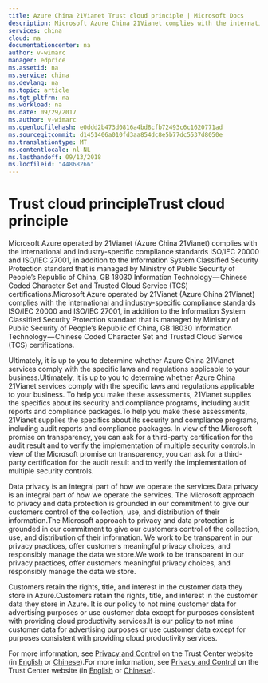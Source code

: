 ```yaml
---
title: Azure China 21Vianet Trust cloud principle | Microsoft Docs
description: Microsoft Azure China 21Vianet complies with the international and industry-specific compliance standards, in addition to the Information System Classified Security Protection standard that is managed by Ministry of Public Security of People’s Republic of China.
services: china
cloud: na
documentationcenter: na
author: v-wimarc
manager: edprice
ms.assetid: na
ms.service: china
ms.devlang: na
ms.topic: article
ms.tgt_pltfrm: na
ms.workload: na
ms.date: 09/29/2017
ms.author: v-wimarc
ms.openlocfilehash: e0ddd2b473d0816a4bd8cfb72493c6c1620771ad
ms.sourcegitcommit: d1451406a010fd3aa854dc8e5b77dc5537d8050e
ms.translationtype: MT
ms.contentlocale: nl-NL
ms.lasthandoff: 09/13/2018
ms.locfileid: "44868266"
---
```

# <a name="trust-cloud-principle"></a><span data-ttu-id="7a965-103">Trust cloud principle</span><span class="sxs-lookup"><span data-stu-id="7a965-103">Trust cloud principle</span></span>
<span data-ttu-id="7a965-104">Microsoft Azure operated by 21Vianet (Azure China 21Vianet) complies with the international and industry-specific compliance standards ISO/IEC 20000 and ISO/IEC 27001, in addition to the Information System Classified Security Protection standard that is managed by Ministry of Public Security of People’s Republic of China, GB 18030 Information Technology — Chinese Coded Character Set and Trusted Cloud Service (TCS) certifications.</span><span class="sxs-lookup"><span data-stu-id="7a965-104">Microsoft Azure operated by 21Vianet (Azure China 21Vianet) complies with the international and industry-specific compliance standards ISO/IEC 20000 and ISO/IEC 27001, in addition to the Information System Classified Security Protection standard that is managed by Ministry of Public Security of People’s Republic of China, GB 18030 Information Technology — Chinese Coded Character Set and Trusted Cloud Service (TCS) certifications.</span></span> 

<span data-ttu-id="7a965-105">Ultimately, it is up to you to determine whether Azure China 21Vianet services comply with the specific laws and regulations applicable to your business.</span><span class="sxs-lookup"><span data-stu-id="7a965-105">Ultimately, it is up to you to determine whether Azure China 21Vianet services comply with the specific laws and regulations applicable to your business.</span></span> <span data-ttu-id="7a965-106">To help you make these assessments, 21Vianet supplies the specifics about its security and compliance programs, including audit reports and compliance packages.</span><span class="sxs-lookup"><span data-stu-id="7a965-106">To help you make these assessments, 21Vianet supplies the specifics about its security and compliance programs, including audit reports and compliance packages.</span></span> <span data-ttu-id="7a965-107">In view of the Microsoft promise on transparency, you can ask for a third-party certification for the audit result and to verify the implementation of multiple security controls.</span><span class="sxs-lookup"><span data-stu-id="7a965-107">In view of the Microsoft promise on transparency, you can ask for a third-party certification for the audit result and to verify the implementation of multiple security controls.</span></span>

<span data-ttu-id="7a965-108">Data privacy is an integral part of how we operate the services.</span><span class="sxs-lookup"><span data-stu-id="7a965-108">Data privacy is an integral part of how we operate the services.</span></span> <span data-ttu-id="7a965-109">The Microsoft approach to privacy and data protection is grounded in our commitment to give our customers control of the collection, use, and distribution of their information.</span><span class="sxs-lookup"><span data-stu-id="7a965-109">The Microsoft approach to privacy and data protection is grounded in our commitment to give our customers control of the collection, use, and distribution of their information.</span></span> <span data-ttu-id="7a965-110">We work to be transparent in our privacy practices, offer customers meaningful privacy choices, and responsibly manage the data we store.</span><span class="sxs-lookup"><span data-stu-id="7a965-110">We work to be transparent in our privacy practices, offer customers meaningful privacy choices, and responsibly manage the data we store.</span></span>

<span data-ttu-id="7a965-111">Customers retain the rights, title, and interest in the customer data they store in Azure.</span><span class="sxs-lookup"><span data-stu-id="7a965-111">Customers retain the rights, title, and interest in the customer data they store in Azure.</span></span> <span data-ttu-id="7a965-112">It is our policy to not mine customer data for advertising purposes or use customer data except for purposes consistent with providing cloud productivity services.</span><span class="sxs-lookup"><span data-stu-id="7a965-112">It is our policy to not mine customer data for advertising purposes or use customer data except for purposes consistent with providing cloud productivity services.</span></span> 

<span data-ttu-id="7a965-113">For more information, see [Privacy and Control](https://www.trustcenter.cn/en-us/privacy/default.html) on the Trust Center website (in [English](https://www.trustcenter.cn/en-us/) or [Chinese](https://www.azure.cn/zh-cn/support/trust-center/)).</span><span class="sxs-lookup"><span data-stu-id="7a965-113">For more information, see [Privacy and Control](https://www.trustcenter.cn/en-us/privacy/default.html) on the Trust Center website (in [English](https://www.trustcenter.cn/en-us/) or [Chinese](https://www.azure.cn/zh-cn/support/trust-center/)).</span></span>


